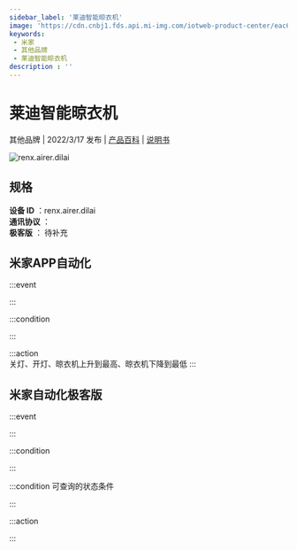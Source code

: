 ```yaml
---
sidebar_label: '莱迪智能晾衣机'
image: 'https://cdn.cnbj1.fds.api.mi-img.com/iotweb-product-center/eac60720c347912f4f6b4c10c4542a4c_1646978228648.png?GalaxyAccessKeyId=AKVGLQWBOVIRQ3XLEW&Expires=9223372036854775807&Signature=1hAb5ghXlccvEymwXdLiNYtNlao='
keywords: 
 - 米家
 - 其他品牌
 - 莱迪智能晾衣机
description : ''
---
```

# 莱迪智能晾衣机

其他品牌 | 2022/3/17 发布 | [产品百科](https://home.mi.com/webapp/content/baike/product/index.html?model=renx.airer.dilai/) | [说明书](https://home.mi.com/views/introduction.html?model=renx.airer.dilai&region=cn)

![renx.airer.dilai](https://cdn.cnbj1.fds.api.mi-img.com/iotweb-product-center/eac60720c347912f4f6b4c10c4542a4c_1646978228648.png?GalaxyAccessKeyId=AKVGLQWBOVIRQ3XLEW&Expires=9223372036854775807&Signature=1hAb5ghXlccvEymwXdLiNYtNlao=)

## 规格  
> 
**设备 ID** ：renx.airer.dilai  
**通讯协议** ：  
**极客版**  ： 待补充 


## 米家APP自动化  

:::event  

:::

:::condition  

:::

:::action   
关灯、开灯、晾衣机上升到最高、晾衣机下降到最低
:::

## 米家自动化极客版  

:::event  

:::

:::condition  

:::

:::condition 可查询的状态条件  

:::

:::action  

:::

        

